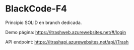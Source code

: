 # BlackCode-F4

Principio SOLID en branch dedicada.

Demo página: https://itrashweb.azurewebsites.net/#/login

API endpoint: https://itrashapi.azurewebsites.net/api/iTrash
